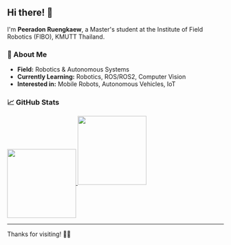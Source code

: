 ## Hi there! 👋

I'm **Peeradon Ruengkaew**, a Master's student at the Institute of Field Robotics (FIBO), KMUTT Thailand.

### 🔭 About Me

* **Field:** Robotics & Autonomous Systems
* **Currently Learning:** Robotics, ROS/ROS2, Computer Vision
* **Interested in:** Mobile Robots, Autonomous Vehicles, IoT

### 📈 GitHub Stats

<a href="https://github.com/peeradonmoke2002">
  <img align="center" src="https://github-readme-stats.vercel.app/api?username=peeradonmoke2002&count_private=true&show_icons=true&theme=buefy" height=160/>
</a>
<a href="https://github.com/peeradonmoke2002">
  <img src="https://github-readme-stats.vercel.app/api/top-langs/?username=peeradonmoke2002&hide=PLpgSQL,javascript,html,css,kotlin,ruby,cmake&&layout=compact&theme=buefy&size_weight=0.5&count_weight=0.5" height=160 />
</a>


---
Thanks for visiting! 🚀🤖
